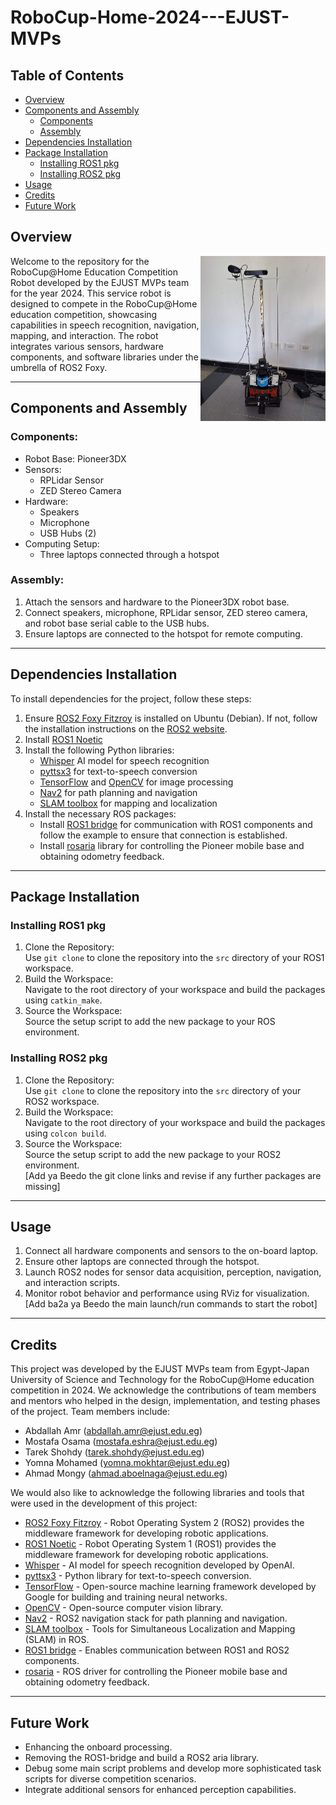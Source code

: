 # RoboCup-Home-2024---EJUST-MVPs

## Table of Contents
- [Overview](#overview)
- [Components and Assembly](#components-and-assembly)
  - [Components](#components)
  - [Assembly](#assembly)
- [Dependencies Installation](#dependencies-installation)
- [Package Installation](#package-installation)
  - [Installing ROS1 pkg](#installing-ros1-pkg)
  - [Installing ROS2 pkg](installing-ros2-pkg)
- [Usage](#usage)
- [Credits](#credits)
- [Future Work](#future-work)

## Overview
<img src="https://github.com/Yomna02/RoboCup-Home-2024---EJUST-MVPs/blob/main/pioneer.jpg?raw=true" alt="Our Robot" width="200" align="right" caption="Our Robot"/>
Welcome to the repository for the RoboCup@Home Education Competition Robot developed by the EJUST MVPs team for the year 2024. This service robot is designed to compete in the RoboCup@Home education competition, showcasing capabilities in speech recognition, navigation, mapping, and interaction. The robot integrates various sensors, hardware components, and software libraries under the umbrella of ROS2 Foxy.

---------------------------

## Components and Assembly
### Components:
- Robot Base: Pioneer3DX
- Sensors:
  - RPLidar Sensor
  - ZED Stereo Camera
- Hardware:
  - Speakers
  - Microphone
  - USB Hubs (2)
- Computing Setup:
  - Three laptops connected through a hotspot
  
### Assembly:
1. Attach the sensors and hardware to the Pioneer3DX robot base.
2. Connect speakers, microphone, RPLidar sensor, ZED stereo camera, and robot base serial cable to the USB hubs.
3. Ensure laptops are connected to the hotspot for remote computing.

---------------------------

## Dependencies Installation
To install dependencies for the project, follow these steps:

1. Ensure [ROS2 Foxy Fitzroy](https://docs.ros.org/en/foxy/index.html) is installed on Ubuntu (Debian). If not, follow the installation instructions on the [ROS2 website](https://docs.ros.org/en/foxy/Installation/Ubuntu-Install-Debians.html).
2. Install [ROS1 Noetic](https://wiki.ros.org/noetic/Installation)
3. Install the following Python libraries:
    - [Whisper](https://github.com/openai/whisper) AI model for speech recognition
    - [pyttsx3](https://pypi.org/project/pyttsx3/) for text-to-speech conversion
    - [TensorFlow](https://github.com/tensorflow/tensorflow) and [OpenCV]() for image processing
    - [Nav2](https://github.com/ros-planning/navigation2) for path planning and navigation
    - [SLAM toolbox](https://github.com/SteveMacenski/slam_toolbox) for mapping and localization
4. Install the necessary ROS packages:
    - Install [ROS1 bridge](https://github.com/ros2/ros1_bridge) for communication with ROS1 components and follow the example to ensure that connection is established.
    - Install [rosaria](https://wiki.ros.org/ROSARIA) library for controlling the Pioneer mobile base and obtaining odometry feedback.

---------------------------

## Package Installation
### Installing ROS1 pkg
1. Clone the Repository: <br>
    Use `git clone` to clone the repository into the `src` directory of your ROS1 workspace.
2. Build the Workspace: <br>
    Navigate to the root directory of your workspace and build the packages using `catkin_make`.
3. Source the Workspace: <br>
    Source the setup script to add the new package to your ROS environment.
   
### Installing ROS2 pkg
1. Clone the Repository: <br>
    Use `git clone` to clone the repository into the `src` directory of your ROS2 workspace.
2. Build the Workspace: <br>
    Navigate to the root directory of your workspace and build the packages using `colcon build`.
3. Source the Workspace: <br>
    Source the setup script to add the new package to your ROS2 environment. <br>
[Add ya Beedo the git clone links and revise if any further packages are missing]

---------------------------

## Usage
1. Connect all hardware components and sensors to the on-board laptop.
2. Ensure other laptops are connected through the hotspot.
3. Launch ROS2 nodes for sensor data acquisition, perception, navigation, and interaction scripts.
4. Monitor robot behavior and performance using RViz for visualization. <br>
[Add ba2a ya Beedo the main launch/run commands to start the robot]

---------------------------

## Credits
This project was developed by the EJUST MVPs team from Egypt-Japan University of Science and Technology for the RoboCup@Home education competition in 2024. We acknowledge the contributions of team members and mentors who helped in the design, implementation, and testing phases of the project. Team members include:
- Abdallah Amr (abdallah.amr@ejust.edu.eg)
- Mostafa Osama (mostafa.eshra@ejust.edu.eg)
- Tarek Shohdy (tarek.shohdy@ejust.edu.eg)
- Yomna Mohamed (yomna.mokhtar@ejust.edu.eg)
- Ahmad Mongy (ahmad.aboelnaga@ejust.edu.eg)

We would also like to acknowledge the following libraries and tools that were used in the development of this project:

- [ROS2 Foxy Fitzroy](https://docs.ros.org/en/foxy/index.html) - Robot Operating System 2 (ROS2) provides the middleware framework for developing robotic applications.
- [ROS1 Noetic](https://wiki.ros.org/noetic/Installation) - Robot Operating System 1 (ROS1) provides the middleware framework for developing robotic applications.
- [Whisper](https://github.com/openai/whisper) - AI model for speech recognition developed by OpenAI.
- [pyttsx3](https://pypi.org/project/pyttsx3/) - Python library for text-to-speech conversion.
- [TensorFlow](https://github.com/tensorflow/tensorflow) - Open-source machine learning framework developed by Google for building and training neural networks.
- [OpenCV](https://github.com/opencv/opencv) - Open-source computer vision library.
- [Nav2](https://github.com/ros-planning/navigation2) - ROS2 navigation stack for path planning and navigation.
- [SLAM toolbox](https://github.com/SteveMacenski/slam_toolbox) - Tools for Simultaneous Localization and Mapping (SLAM) in ROS.
- [ROS1 bridge](https://github.com/ros2/ros1_bridge) - Enables communication between ROS1 and ROS2 components.
- [rosaria](https://wiki.ros.org/ROSARIA) - ROS driver for controlling the Pioneer mobile base and obtaining odometry feedback.

---------------------------

## Future Work
- Enhancing the onboard processing.
- Removing the ROS1-bridge and build a ROS2 aria library.
- Debug some main script problems and develop more sophisticated task scripts for diverse competition scenarios.
- Integrate additional sensors for enhanced perception capabilities.
